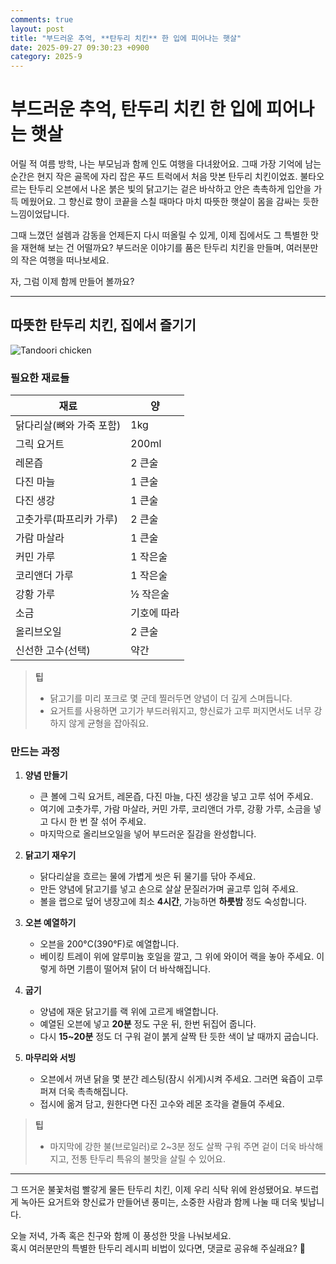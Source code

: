 ```yaml
---
comments: true
layout: post
title: "부드러운 추억, **탄두리 치킨** 한 입에 피어나는 햇살"
date: 2025-09-27 09:30:23 +0900
category: 2025-9
---
```


# 부드러운 추억, **탄두리 치킨** 한 입에 피어나는 햇살  

어릴 적 여름 방학, 나는 부모님과 함께 인도 여행을 다녀왔어요. 그때 가장 기억에 남는 순간은 현지 작은 골목에 자리 잡은 푸드 트럭에서 처음 맛본 탄두리 치킨이었죠. 불타오르는 탄두리 오븐에서 나온 붉은 빛의 닭고기는 겉은 바삭하고 안은 촉촉하게 입안을 가득 메웠어요. 그 향신료 향이 코끝을 스칠 때마다 마치 따뜻한 햇살이 몸을 감싸는 듯한 느낌이었답니다.  

그때 느꼈던 설렘과 감동을 언제든지 다시 떠올릴 수 있게, 이제 집에서도 그 특별한 맛을 재현해 보는 건 어떨까요? 부드러운 이야기를 품은 탄두리 치킨을 만들며, 여러분만의 작은 여행을 떠나보세요.  

자, 그럼 이제 함께 만들어 볼까요?  

---  

## 따뜻한 탄두리 치킨, 집에서 즐기기  

![Tandoori chicken](https://www.themealdb.com/images/media/meals/qptpvt1487339892.jpg)  

### 필요한 재료들  

| 재료 | 양 |
|------|----|
| 닭다리살(뼈와 가죽 포함) | 1kg |
| 그릭 요거트 | 200ml |
| 레몬즙 | 2 큰술 |
| 다진 마늘 | 1 큰술 |
| 다진 생강 | 1 큰술 |
| 고춧가루(파프리카 가루) | 2 큰술 |
| 가람 마살라 | 1 큰술 |
| 커민 가루 | 1 작은술 |
| 코리앤더 가루 | 1 작은술 |
| 강황 가루 | ½ 작은술 |
| 소금 | 기호에 따라 |
| 올리브오일 | 2 큰술 |
| 신선한 고수(선택) | 약간 |

> **팁**  
> - 닭고기를 미리 포크로 몇 군데 찔러두면 양념이 더 깊게 스며듭니다.  
> - 요거트를 사용하면 고기가 부드러워지고, 향신료가 고루 퍼지면서도 너무 강하지 않게 균형을 잡아줘요.  

### 만드는 과정  

1. **양념 만들기**  
   - 큰 볼에 그릭 요거트, 레몬즙, 다진 마늘, 다진 생강을 넣고 고루 섞어 주세요.  
   - 여기에 고춧가루, 가람 마살라, 커민 가루, 코리앤더 가루, 강황 가루, 소금을 넣고 다시 한 번 잘 섞어 주세요.  
   - 마지막으로 올리브오일을 넣어 부드러운 질감을 완성합니다.  

2. **닭고기 재우기**  
   - 닭다리살을 흐르는 물에 가볍게 씻은 뒤 물기를 닦아 주세요.  
   - 만든 양념에 닭고기를 넣고 손으로 살살 문질러가며 골고루 입혀 주세요.  
   - 볼을 랩으로 덮어 냉장고에 최소 **4시간**, 가능하면 **하룻밤** 정도 숙성합니다.  

3. **오븐 예열하기**  
   - 오븐을 200°C(390°F)로 예열합니다.  
   - 베이킹 트레이 위에 알루미늄 호일을 깔고, 그 위에 와이어 랙을 놓아 주세요. 이렇게 하면 기름이 떨어져 닭이 더 바삭해집니다.  

4. **굽기**  
   - 양념에 재운 닭고기를 랙 위에 고르게 배열합니다.  
   - 예열된 오븐에 넣고 **20분** 정도 구운 뒤, 한번 뒤집어 줍니다.  
   - 다시 **15~20분** 정도 더 구워 겉이 붉게 살짝 탄 듯한 색이 날 때까지 굽습니다.  

5. **마무리와 서빙**  
   - 오븐에서 꺼낸 닭을 몇 분간 레스팅(잠시 쉬게)시켜 주세요. 그러면 육즙이 고루 퍼져 더욱 촉촉해집니다.  
   - 접시에 옮겨 담고, 원한다면 다진 고수와 레몬 조각을 곁들여 주세요.  

> **팁**  
> - 마지막에 강한 불(브로일러)로 2~3분 정도 살짝 구워 주면 겉이 더욱 바삭해지고, 전통 탄두리 특유의 불맛을 살릴 수 있어요.  

---  

그 뜨거운 불꽃처럼 빨갛게 물든 탄두리 치킨, 이제 우리 식탁 위에 완성됐어요. 부드럽게 녹아든 요거트와 향신료가 만들어낸 풍미는, 소중한 사람과 함께 나눌 때 더욱 빛납니다.  

오늘 저녁, 가족 혹은 친구와 함께 이 풍성한 맛을 나눠보세요.  
혹시 여러분만의 특별한 탄두리 레시피 비법이 있다면, 댓글로 공유해 주실래요? 🌟